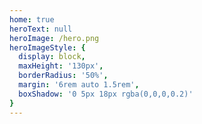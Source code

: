 ```yaml
---
home: true
heroText: null
heroImage: /hero.png
heroImageStyle: {
  display: block,
  maxHeight: '130px',
  borderRadius: '50%',
  margin: '6rem auto 1.5rem',
  boxShadow: '0 5px 18px rgba(0,0,0,0.2)'
}
---
```

